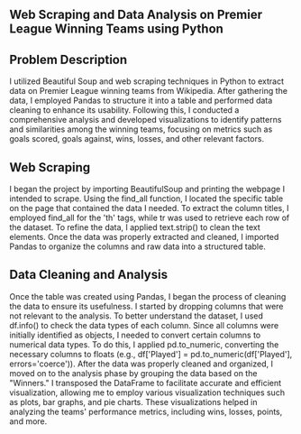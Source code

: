 ## Web Scraping and Data Analysis on Premier League Winning Teams using Python




## Problem Description 
I utilized Beautiful Soup and web scraping techniques in Python to extract data on Premier League winning teams from Wikipedia. After gathering the data, I employed Pandas to structure it into a table and performed data cleaning to enhance its usability. Following this, I conducted a comprehensive analysis and developed visualizations to identify patterns and similarities among the winning teams, focusing on metrics such as goals scored, goals against, wins, losses, and other relevant factors.



## Web Scraping
I began the project by importing BeautifulSoup and printing the webpage I intended to scrape. Using the find_all function, I located the specific table on the page that contained the data I needed. To extract the column titles, I employed find_all for the 'th' tags, while tr was used to retrieve each row of the dataset. To refine the data, I applied text.strip() to clean the text elements. Once the data was properly extracted and cleaned, I imported Pandas to organize the columns and raw data into a structured table.

## Data Cleaning and Analysis
Once the table was created using Pandas, I began the process of cleaning the data to ensure its usefulness. I started by dropping columns that were not relevant to the analysis. To better understand the dataset, I used df.info() to check the data types of each column. Since all columns were initially identified as objects, I needed to convert certain columns to numerical data types. To do this, I applied pd.to_numeric, converting the necessary columns to floats (e.g., df['Played'] = pd.to_numeric(df['Played'], errors='coerce')). After the data was properly cleaned and organized, I moved on to the analysis phase by grouping the data based on the "Winners." I transposed the DataFrame to facilitate accurate and efficient visualization, allowing me to employ various visualization techniques such as plots, bar graphs, and pie charts. These visualizations helped in analyzing the teams' performance metrics, including wins, losses, points, and more.






